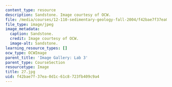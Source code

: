 ```yaml
---
content_type: resource
description: Sandstone. Image courtesy of OCW.
file: /media/courses/12-110-sedimentary-geology-fall-2004/f42bae7f37ea0d1c61c8723fb409c9a4_27.jpg
file_type: image/jpeg
image_metadata:
  caption: Sandstone.
  credit: Image courtesy of OCW.
  image-alt: Sandstone.
learning_resource_types: []
ocw_type: OCWImage
parent_title: 'Image Gallery: Lab 3'
parent_type: CourseSection
resourcetype: Image
title: 27.jpg
uid: f42bae7f-37ea-0d1c-61c8-723fb409c9a4
---
```

